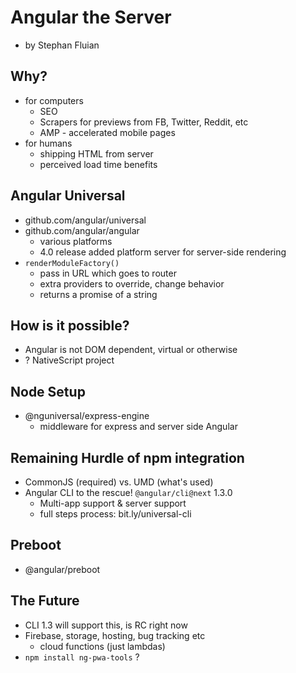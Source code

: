 # Angular the Server
- by Stephan Fluian

## Why?
- for computers
  - SEO
  - Scrapers for previews from FB, Twitter, Reddit, etc
  - AMP - accelerated mobile pages
- for humans
  - shipping HTML from server
  - perceived load time benefits

## Angular Universal
- github.com/angular/universal
- github.com/angular/angular
  - various platforms
  - 4.0 release added platform server for server-side rendering
- `renderModuleFactory()`
  - pass in URL which goes to router
  - extra providers to override, change behavior
  - returns a promise of a string

## How is it possible?
- Angular is not DOM dependent, virtual or otherwise
- ? NativeScript project

## Node Setup
- @nguniversal/express-engine
  - middleware for express and server side Angular

## Remaining Hurdle of npm integration
- CommonJS (required) vs. UMD (what's used)
- Angular CLI to the rescue! `@angular/cli@next` 1.3.0
  - Multi-app support & server support
  - full steps process: bit.ly/universal-cli

## Preboot
- @angular/preboot

## The Future
- CLI 1.3 will support this, is RC right now
- Firebase, storage, hosting, bug tracking etc
  - cloud functions (just lambdas)
- `npm install ng-pwa-tools` ?
